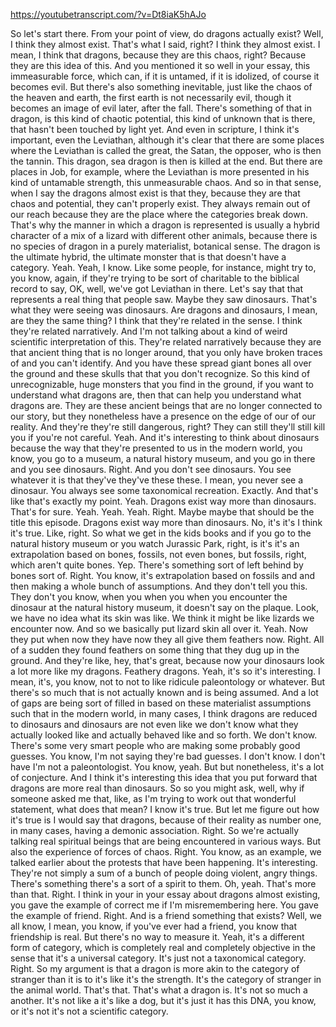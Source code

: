 https://youtubetranscript.com/?v=Dt8iaK5hAJo

 So let's start there. From your point of view, do dragons actually exist? Well, I think they almost exist. That's what I said, right? I think they almost exist. I mean, I think that dragons, because they are this chaos, right? Because they are this idea of this. And you mentioned it so well in your essay, this immeasurable force, which can, if it is untamed, if it is idolized, of course it becomes evil. But there's also something inevitable, just like the chaos of the heaven and earth, the first earth is not necessarily evil, though it becomes an image of evil later, after the fall. There's something of that in dragon, is this kind of chaotic potential, this kind of unknown that is there, that hasn't been touched by light yet. And even in scripture, I think it's important, even the Leviathan, although it's clear that there are some places where the Leviathan is called the great, the Satan, the opposer, who is then the tannin. This dragon, sea dragon is then is killed at the end. But there are places in Job, for example, where the Leviathan is more presented in his kind of untamable strength, this unmeasurable chaos. And so in that sense, when I say the dragons almost exist is that they, because they are that chaos and potential, they can't properly exist. They always remain out of our reach because they are the place where the categories break down. That's why the manner in which a dragon is represented is usually a hybrid character of a mix of a lizard with different other animals, because there is no species of dragon in a purely materialist, botanical sense. The dragon is the ultimate hybrid, the ultimate monster that is that doesn't have a category. Yeah. Yeah, I know. Like some people, for instance, might try to, you know, again, if they're trying to be sort of charitable to the biblical record to say, OK, well, we've got Leviathan in there. Let's say that that represents a real thing that people saw. Maybe they saw dinosaurs. That's what they were seeing was dinosaurs. Are dragons and dinosaurs, I mean, are they the same thing? I think that they're related in the sense. I think they're related narratively. And I'm not talking about a kind of weird scientific interpretation of this. They're related narratively because they are that ancient thing that is no longer around, that you only have broken traces of and you can't identify. And you have these spread giant bones all over the ground and these skulls that that you don't recognize. So this kind of unrecognizable, huge monsters that you find in the ground, if you want to understand what dragons are, then that can help you understand what dragons are. They are these ancient beings that are no longer connected to our story, but they nonetheless have a presence on the edge of our of our reality. And they're they're still dangerous, right? They can still they'll still kill you if you're not careful. Yeah. And it's interesting to think about dinosaurs because the way that they're presented to us in the modern world, you know, you go to a museum, a natural history museum, and you go in there and you see dinosaurs. Right. And you don't see dinosaurs. You see whatever it is that they've they've these these. I mean, you never see a dinosaur. You always see some taxonomical recreation. Exactly. And that's like that's exactly my point. Yeah. Dragons exist way more than dinosaurs. That's for sure. Yeah. Yeah. Yeah. Right. Maybe maybe that should be the title this episode. Dragons exist way more than dinosaurs. No, it's it's I think it's true. Like, right. So what we get in the kids books and if you go to the natural history museum or you watch Jurassic Park, right, is it's it's an extrapolation based on bones, fossils, not even bones, but fossils, right, which aren't quite bones. Yep. There's something sort of left behind by bones sort of. Right. You know, it's extrapolation based on fossils and and then making a whole bunch of assumptions. And they don't tell you this. They don't you know, when you when you when you encounter the dinosaur at the natural history museum, it doesn't say on the plaque. Look, we have no idea what its skin was like. We think it might be like lizards we encounter now. And so we basically put lizard skin all over it. Yeah. Now they put when now they have now they all give them feathers now. Right. All of a sudden they found feathers on some thing that they dug up in the ground. And they're like, hey, that's great, because now your dinosaurs look a lot more like my dragons. Feathery dragons. Yeah, it's so it's interesting. I mean, it's, you know, not to not to like ridicule paleontology or whatever. But there's so much that is not actually known and is being assumed. And a lot of gaps are being sort of filled in based on these materialist assumptions such that in the modern world, in many cases, I think dragons are reduced to dinosaurs and dinosaurs are not even like we don't know what they actually looked like and actually behaved like and so forth. We don't know. There's some very smart people who are making some probably good guesses. You know, I'm not saying they're bad guesses. I don't know. I don't have I'm not a paleontologist. You know, yeah. But but nonetheless, it's a lot of conjecture. And I think it's interesting this idea that you put forward that dragons are more real than dinosaurs. So so you might ask, well, why if someone asked me that, like, as I'm trying to work out that wonderful statement, what does that mean? I know it's true. But let me figure out how it's true is I would say that dragons, because of their reality as number one, in many cases, having a demonic association. Right. So we're actually talking real spiritual beings that are being encountered in various ways. But also the experience of forces of chaos. Right. You know, as an example, we talked earlier about the protests that have been happening. It's interesting. They're not simply a sum of a bunch of people doing violent, angry things. There's something there's a sort of a spirit to them. Oh, yeah. That's more than that. Right. I think in your in your essay about dragons almost existing, you gave the example of correct me if I'm misremembering here. You gave the example of friend. Right. And is a friend something that exists? Well, we all know, I mean, you know, if you've ever had a friend, you know that friendship is real. But there's no way to measure it. Yeah, it's a different form of category, which is completely real and completely objective in the sense that it's a universal category. It's just not a taxonomical category. Right. So my argument is that a dragon is more akin to the category of stranger than it is to it's like it's the strength. It's the category of stranger in the animal world. That's that. That's what a dragon is. It's not so much a another. It's not like a it's like a dog, but it's just it has this DNA, you know, or it's not it's not a scientific category.